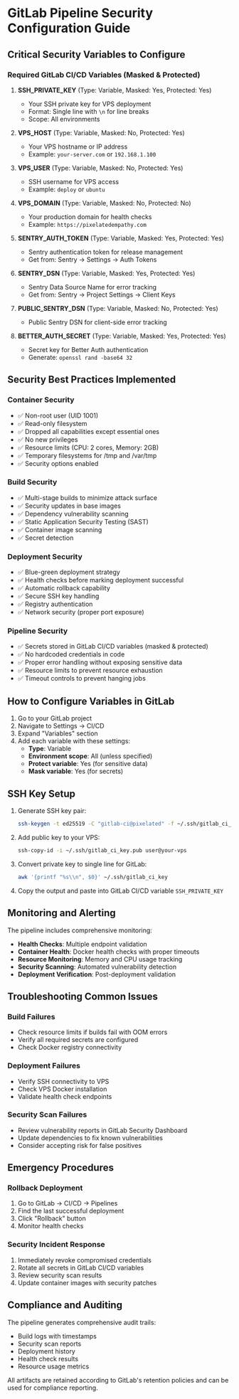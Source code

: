 # GitLab Pipeline Security Configuration Guide

## Critical Security Variables to Configure

### Required GitLab CI/CD Variables (Masked & Protected)

1. **SSH_PRIVATE_KEY** (Type: Variable, Masked: Yes, Protected: Yes)
   - Your SSH private key for VPS deployment
   - Format: Single line with `\n` for line breaks
   - Scope: All environments

2. **VPS_HOST** (Type: Variable, Masked: No, Protected: Yes)
   - Your VPS hostname or IP address
   - Example: `your-server.com` or `192.168.1.100`

3. **VPS_USER** (Type: Variable, Masked: No, Protected: Yes)
   - SSH username for VPS access
   - Example: `deploy` or `ubuntu`

4. **VPS_DOMAIN** (Type: Variable, Masked: No, Protected: No)
   - Your production domain for health checks
   - Example: `https://pixelatedempathy.com`

5. **SENTRY_AUTH_TOKEN** (Type: Variable, Masked: Yes, Protected: Yes)
   - Sentry authentication token for release management
   - Get from: Sentry → Settings → Auth Tokens

6. **SENTRY_DSN** (Type: Variable, Masked: Yes, Protected: Yes)
   - Sentry Data Source Name for error tracking
   - Get from: Sentry → Project Settings → Client Keys

7. **PUBLIC_SENTRY_DSN** (Type: Variable, Masked: No, Protected: Yes)
   - Public Sentry DSN for client-side error tracking

8. **BETTER_AUTH_SECRET** (Type: Variable, Masked: Yes, Protected: Yes)
   - Secret key for Better Auth authentication
   - Generate: `openssl rand -base64 32`

## Security Best Practices Implemented

### Container Security
- ✅ Non-root user (UID 1001)
- ✅ Read-only filesystem
- ✅ Dropped all capabilities except essential ones
- ✅ No new privileges
- ✅ Resource limits (CPU: 2 cores, Memory: 2GB)
- ✅ Temporary filesystems for /tmp and /var/tmp
- ✅ Security options enabled

### Build Security
- ✅ Multi-stage builds to minimize attack surface
- ✅ Security updates in base images
- ✅ Dependency vulnerability scanning
- ✅ Static Application Security Testing (SAST)
- ✅ Container image scanning
- ✅ Secret detection

### Deployment Security
- ✅ Blue-green deployment strategy
- ✅ Health checks before marking deployment successful
- ✅ Automatic rollback capability
- ✅ Secure SSH key handling
- ✅ Registry authentication
- ✅ Network security (proper port exposure)

### Pipeline Security
- ✅ Secrets stored in GitLab CI/CD variables (masked & protected)
- ✅ No hardcoded credentials in code
- ✅ Proper error handling without exposing sensitive data
- ✅ Resource limits to prevent resource exhaustion
- ✅ Timeout controls to prevent hanging jobs

## How to Configure Variables in GitLab

1. Go to your GitLab project
2. Navigate to Settings → CI/CD
3. Expand "Variables" section
4. Add each variable with these settings:
   - **Type**: Variable
   - **Environment scope**: All (unless specified)
   - **Protect variable**: Yes (for sensitive data)
   - **Mask variable**: Yes (for secrets)

## SSH Key Setup

1. Generate SSH key pair:
   ```bash
   ssh-keygen -t ed25519 -C "gitlab-ci@pixelated" -f ~/.ssh/gitlab_ci_key
   ```

2. Add public key to your VPS:
   ```bash
   ssh-copy-id -i ~/.ssh/gitlab_ci_key.pub user@your-vps
   ```

3. Convert private key to single line for GitLab:
   ```bash
   awk '{printf "%s\\n", $0}' ~/.ssh/gitlab_ci_key
   ```

4. Copy the output and paste into GitLab CI/CD variable `SSH_PRIVATE_KEY`

## Monitoring and Alerting

The pipeline includes comprehensive monitoring:

- **Health Checks**: Multiple endpoint validation
- **Container Health**: Docker health checks with proper timeouts
- **Resource Monitoring**: Memory and CPU usage tracking
- **Security Scanning**: Automated vulnerability detection
- **Deployment Verification**: Post-deployment validation

## Troubleshooting Common Issues

### Build Failures
- Check resource limits if builds fail with OOM errors
- Verify all required secrets are configured
- Check Docker registry connectivity

### Deployment Failures
- Verify SSH connectivity to VPS
- Check VPS Docker installation
- Validate health check endpoints

### Security Scan Failures
- Review vulnerability reports in GitLab Security Dashboard
- Update dependencies to fix known vulnerabilities
- Consider accepting risk for false positives

## Emergency Procedures

### Rollback Deployment
1. Go to GitLab → CI/CD → Pipelines
2. Find the last successful deployment
3. Click "Rollback" button
4. Monitor health checks

### Security Incident Response
1. Immediately revoke compromised credentials
2. Rotate all secrets in GitLab CI/CD variables
3. Review security scan results
4. Update container images with security patches

## Compliance and Auditing

The pipeline generates comprehensive audit trails:
- Build logs with timestamps
- Security scan reports
- Deployment history
- Health check results
- Resource usage metrics

All artifacts are retained according to GitLab's retention policies and can be used for compliance reporting.